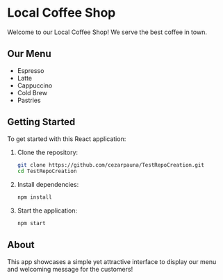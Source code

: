 # Local Coffee Shop

Welcome to our Local Coffee Shop! We serve the best coffee in town.

## Our Menu
- Espresso
- Latte
- Cappuccino
- Cold Brew
- Pastries

## Getting Started
To get started with this React application:

1. Clone the repository:
   ```bash
   git clone https://github.com/cezarpauna/TestRepoCreation.git
   cd TestRepoCreation
   ```
2. Install dependencies:
   ```bash
   npm install
   ```
3. Start the application:
   ```bash
   npm start
   ```

## About
This app showcases a simple yet attractive interface to display our menu and welcoming message for the customers!